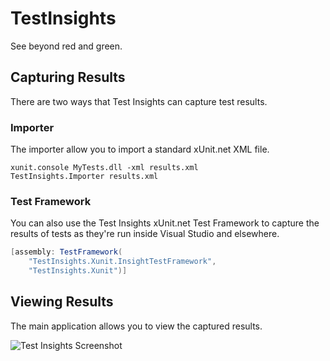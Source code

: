 # TestInsights

See beyond red and green.

## Capturing Results

There are two ways that Test Insights can capture test results.

### Importer

The importer allow you to import a standard xUnit.net XML file.

    xunit.console MyTests.dll -xml results.xml
    TestInsights.Importer results.xml

### Test Framework

You can also use the Test Insights xUnit.net Test Framework to capture the results of tests as they're run inside Visual
Studio and elsewhere.

```C#
[assembly: TestFramework(
    "TestInsights.Xunit.InsightTestFramework",
    "TestInsights.Xunit")]
```

## Viewing Results

The main application allows you to view the captured results.

![Test Insights Screenshot](https://raw.github.com/bricelam/TestInsights/master/media/screenshot.png)
